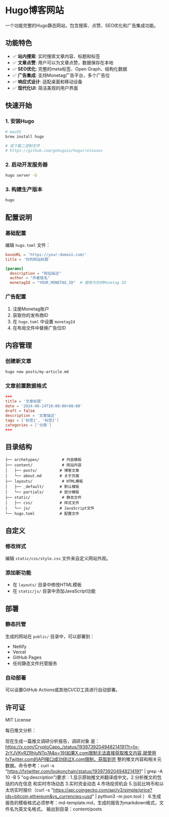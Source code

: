 # Hugo博客网站

一个功能完整的Hugo静态网站，包含搜索、点赞、SEO优化和广告集成功能。

## 功能特色

- ✅ **站内搜索**: 实时搜索文章内容、标题和标签
- ✅ **文章点赞**: 用户可以为文章点赞，数据保存在本地
- ✅ **SEO优化**: 完整的meta标签、Open Graph、结构化数据
- ✅ **广告集成**: 支持Monetag广告平台，多个广告位
- ✅ **响应式设计**: 适配桌面和移动设备
- ✅ **现代化UI**: 简洁美观的用户界面

## 快速开始

### 1. 安装Hugo
```bash
# macOS
brew install hugo

# 或下载二进制文件
# https://github.com/gohugoio/hugo/releases
```

### 2. 启动开发服务器
```bash
hugo server -D
```

### 3. 构建生产版本
```bash
hugo
```

## 配置说明

### 基础配置
编辑 `hugo.toml` 文件：

```toml
baseURL = 'https://your-domain.com/'
title = '你的网站标题'

[params]
  description = "网站描述"
  author = "作者姓名"
  monetagId = "YOUR_MONETAG_ID"  # 替换为你的Monetag ID
```

### 广告配置
1. 注册Monetag账户
2. 获取你的发布商ID
3. 在 `hugo.toml` 中设置 `monetagId`
4. 在布局文件中替换广告位ID

## 内容管理

### 创建新文章
```bash
hugo new posts/my-article.md
```

### 文章前置数据格式
```toml
+++
title = '文章标题'
date = '2024-08-14T10:00:00+08:00'
draft = false
description = '文章描述'
tags = ['标签1', '标签2']
categories = ['分类']
+++
```

## 目录结构

```
├── archetypes/          # 内容模板
├── content/             # 网站内容
│   ├── posts/          # 博客文章
│   └── about.md        # 关于页面
├── layouts/             # HTML模板
│   ├── _default/       # 默认模板
│   └── partials/       # 部分模板
├── static/              # 静态文件
│   ├── css/            # 样式文件
│   └── js/             # JavaScript文件
└── hugo.toml           # 配置文件
```

## 自定义

### 修改样式
编辑 `static/css/style.css` 文件来自定义网站外观。

### 添加新功能
- 在 `layouts/` 目录中修改HTML模板
- 在 `static/js/` 目录中添加JavaScript功能

## 部署

### 静态托管
生成的网站在 `public/` 目录中，可以部署到：
- Netlify
- Vercel
- GitHub Pages
- 任何静态文件托管服务

### 自动部署
可以设置GitHub Actions或其他CI/CD工具进行自动部署。

## 许可证

MIT License

每日推文分析：

现在生成一篇推文调研分析报告，调研对象 是：https://x.com/CryptoCapo_/status/1939739204948214191?t=lix-2rYJVKyRZRhluNTp7A&s=19(如果X.com限制无法直接获取推文内容,就使用fxTwitter.com的API接口成功绕过X.com限制，获取到完
  整的推文内容和相关元数据。命令参考：curl -s "https://fxtwitter.com/lookonchain/status/1939739204948214191" | grep -A 10 -B 5 "og:description")要求：1.显示原始推文并翻译成中文。2.分析推文的包括的内在信息 和实时市场动态 3.实时资金动态 4.市场投资机会 5.当前比特币和以太坊实时报价（curl -s "https://api.coingecko.com/api/v3/simple/price?ids=bitcoin,ethereum&vs_currencies=usd" | python3 -m json.tool
）
6.生成报告的模板格式必须参考：md-template.md，生成的报告为markdown格式，文件名为英文名格式。
输出到目录：content/posts
